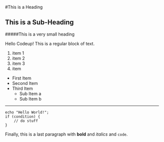 #This is a Heading
## This is a Sub-Heading
#####This is a very small heading

Hello Codeup! This is a regular block of text.

1. item 1
1. item 2
1. item 3
1. item 

* First Item
* Second Item
* Third Item
	* Sub Item a
	* Sub Item b
---

```
echo "Hello World!";
if (condition) {
	// do stuff
}
```
Finally, this is a last paragraph with **bold** and *italics* and `code`.